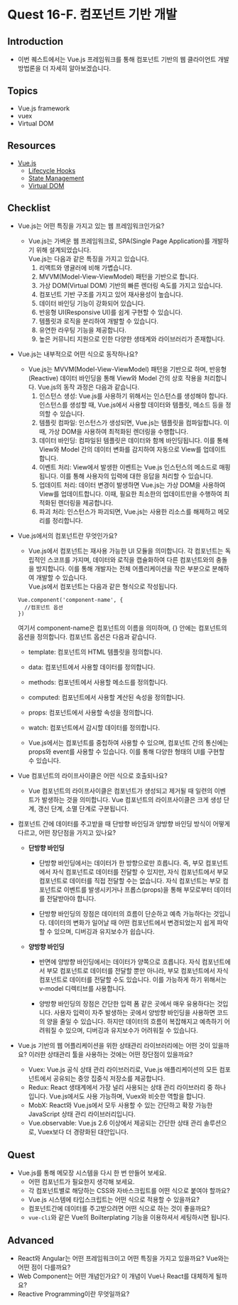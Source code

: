 # Quest 16-F. 컴포넌트 기반 개발

## Introduction
* 이번 퀘스트에서는 Vue.js 프레임워크를 통해 컴포넌트 기반의 웹 클라이언트 개발 방법론을 더 자세히 알아보겠습니다.

## Topics
* Vue.js framework
* vuex
* Virtual DOM

## Resources
* [Vue.js](https://vuejs.org)
  * [Lifecycle Hooks](https://v3.vuejs.org/guide/composition-api-lifecycle-hooks.html)
  * [State Management](https://v3.vuejs.org/guide/state-management.html)
  * [Virtual DOM](https://v3.vuejs.org/guide/optimizations.html#virtual-dom)

## Checklist
* Vue.js는 어떤 특징을 가지고 있는 웹 프레임워크인가요?
  - Vue.js는 가벼운 웹 프레임워크로, SPA(Single Page Application)를 개발하기 위해 설계되었습니다.<br>
  Vue.js는 다음과 같은 특징을 가지고 있습니다.
    1. 리액트와 앵귤러에 비해 가볍습니다.
    2. MVVM(Model-View-ViewModel) 패턴을 기반으로 합니다.
    3. 가상 DOM(Virtual DOM) 기반의 빠른 렌더링 속도를 가지고 있습니다.
    4. 컴포넌트 기반 구조를 가지고 있어 재사용성이 높습니다.
    5. 데이터 바인딩 기능이 강화되어 있습니다.
    6. 반응형 UI(Responsive UI)를 쉽게 구현할 수 있습니다.
    7. 템플릿과 로직을 분리하여 개발할 수 있습니다.
    8. 유연한 라우팅 기능을 제공합니다.
    9. 높은 커뮤니티 지원으로 인한 다양한 생태계와 라이브러리가 존재합니다.
* Vue.js는 내부적으로 어떤 식으로 동작하나요?
  - Vue.js는 MVVM(Model-View-ViewModel) 패턴을 기반으로 하며, 반응형(Reactive) 데이터 바인딩을 통해 View와 Model 간의 상호 작용을 처리합니다. Vue.js의 동작 과정은 다음과 같습니다.
    1. 인스턴스 생성: Vue.js를 사용하기 위해서는 인스턴스를 생성해야 합니다. 인스턴스를 생성할 때, Vue.js에서 사용할 데이터와 템플릿, 메소드 등을 정의할 수 있습니다.
    2. 템플릿 컴파일: 인스턴스가 생성되면, Vue.js는 템플릿을 컴파일합니다. 이때, 가상 DOM을 사용하여 최적화된 렌더링을 수행합니다. 
    3. 데이터 바인딩: 컴파일된 템플릿은 데이터와 함께 바인딩됩니다. 이를 통해 View와 Model 간의 데이터 변화를 감지하여 자동으로 View를 업데이트합니다. 
    4. 이벤트 처리: View에서 발생한 이벤트는 Vue.js 인스턴스의 메소드로 매핑됩니다. 이를 통해 사용자의 입력에 대한 응답을 처리할 수 있습니다. 
    5. 업데이트 처리: 데이터 변경이 발생하면 Vue.js는 가상 DOM을 사용하여 View를 업데이트합니다. 이때, 필요한 최소한의 업데이트만을 수행하여 최적화된 렌더링을 제공합니다. 
    6. 파괴 처리: 인스턴스가 파괴되면, Vue.js는 사용한 리소스를 해제하고 메모리를 정리합니다. 

* Vue.js에서의 컴포넌트란 무엇인가요?
  - Vue.js에서 컴포넌트는 재사용 가능한 UI 모듈을 의미합니다. 각 컴포넌트는 독립적인 스코프를 가지며, 데이터와 로직을 캡슐화하여 다른 컴포넌트와의 충돌을 방지합니다. 이를 통해 개발자는 전체 어플리케이션을 작은 부분으로 분해하여 개발할 수 있습니다. <br>
  Vue.js에서 컴포넌트는 다음과 같은 형식으로 작성됩니다.
  ```
  Vue.component('component-name', {
    //컴포넌트 옵션
  })
  ```
  여기서 component-name은 컴포넌트의 이름을 의미하며, {} 안에는 컴포넌트의 옵션을 정의합니다. 컴포넌트 옵션은 다음과 같습니다. 
  - template: 컴포넌트의 HTML 템플릿을 정의합니다. 
  - data: 컴포넌트에서 사용할 데이터를 정의합니다. 
  - methods: 컴포넌트에서 사용할 메소드를 정의합니다. 
  - computed: 컴포넌트에서 사용할 계산된 속성을 정의합니다. 
  - props: 컴포넌트에서 사용할 속성을 정의합니다. 
  - watch: 컴포넌트에서 감시할 데이터를 정의합니다.

  - Vue.js에서는 컴포넌트를 중첩하여 사용할 수 있으며, 컴포넌트 간의 통신에는 props와 event를 사용할 수 있습니다. 이를 통해 다양한 형태의 UI를 구현할 수 있습니다. 
  
* Vue 컴포넌트의 라이프사이클은 어떤 식으로 호출되나요?
  - Vue 컴포넌트의 라이프사이클은 컴포넌트가 생성되고 제거될 때 일련의 이벤트가 발생하는 것을 의미합니다. Vue 컴포넌트의 라이프사이클은 크게 생성 단계, 갱신 단계, 소멸 단계로 구분됩니다.

* 컴포넌트 간에 데이터를 주고받을 때 단방향 바인딩과 양방향 바인딩 방식이 어떻게 다르고, 어떤 장단점을 가지고 있나요?
  - **단방향 바인딩**

    - 단방향 바인딩에서는 데이터가 한 방향으로만 흐릅니다. 즉, 부모 컴포넌트에서 자식 컴포넌트로 데이터를 전달할 수 있지만, 자식 컴포넌트에서 부모 컴포넌트로 데이터를 직접 전달할 수는 없습니다. 자식 컴포넌트는 부모 컴포넌트로 이벤트를 발생시키거나 프롭스(props)을 통해 부모로부터 데이터를 전달받아야 합니다.

    - 단방향 바인딩의 장점은 데이터의 흐름이 단순하고 예측 가능하다는 것입니다. 데이터의 변화가 일어날 때 어떤 컴포넌트에서 변경되었는지 쉽게 파악할 수 있으며, 디버깅과 유지보수가 쉽습니다.
  - **양방향 바인딩**

    - 반면에 양방향 바인딩에서는 데이터가 양쪽으로 흐릅니다. 자식 컴포넌트에서 부모 컴포넌트로 데이터를 전달할 뿐만 아니라, 부모 컴포넌트에서 자식 컴포넌트로 데이터를 전달할 수도 있습니다. 이를 가능하게 하기 위해서는 v-model 디렉티브를 사용합니다.

    - 양방향 바인딩의 장점은 간단한 입력 폼 같은 곳에서 매우 유용하다는 것입니다. 사용자 입력이 자주 발생하는 곳에서 양방향 바인딩을 사용하면 코드의 양을 줄일 수 있습니다. 하지만 데이터의 흐름이 복잡해지고 예측하기 어려워질 수 있으며, 디버깅과 유지보수가 어려워질 수 있습니다.

* Vue.js 기반의 웹 어플리케이션을 위한 상태관리 라이브러리에는 어떤 것이 있을까요? 이러한 상태관리 툴을 사용하는 것에는 어떤 장단점이 있을까요?
  - Vuex: Vue.js 공식 상태 관리 라이브러리로, Vue.js 애플리케이션의 모든 컴포넌트에서 공유되는 중앙 집중식 저장소를 제공합니다.
  - Redux: React 생태계에서 가장 널리 사용되는 상태 관리 라이브러리 중 하나입니다. Vue.js에서도 사용 가능하며, Vuex와 비슷한 역할을 합니다.
  - MobX: React와 Vue.js에서 모두 사용할 수 있는 간단하고 확장 가능한 JavaScript 상태 관리 라이브러리입니다.
  - Vue.observable: Vue.js 2.6 이상에서 제공되는 간단한 상태 관리 솔루션으로, Vuex보다 더 경량화된 대안입니다.
## Quest
* Vue.js를 통해 메모장 시스템을 다시 한 번 만들어 보세요.
  * 어떤 컴포넌트가 필요한지 생각해 보세요.
  * 각 컴포넌트별로 해당하는 CSS와 자바스크립트를 어떤 식으로 붙여야 할까요?
  * Vue.js 시스템에 타입스크립트는 어떤 식으로 적용할 수 있을까요?
  * 컴포넌트간에 데이터를 주고받으려면 어떤 식으로 하는 것이 좋을까요?
  * `vue-cli`와 같은 Vue의 Boilterplating 기능을 이용하셔서 세팅하시면 됩니다.

## Advanced
* React와 Angular는 어떤 프레임워크이고 어떤 특징을 가지고 있을까요? Vue와는 어떤 점이 다를까요?
* Web Component는 어떤 개념인가요? 이 개념이 Vue나 React를 대체하게 될까요?
* Reactive Programming이란 무엇일까요?
